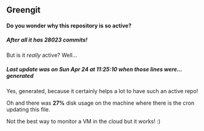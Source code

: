 ## Greengit

#### Do you wonder why this repository is so active?

##### After all it has 28023 commits!

But is it *really* active? Well...

##### Last update was on Sun Apr 24 at 11:25:10 when those lines were... generated

Yes, generated, because it certainly helps a lot to have such an active repo!

Oh and there was **27%** disk usage on the machine
where there is the cron updating this file.

Not the best way to monitor a VM in the cloud but it works! :)
